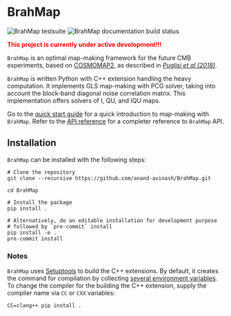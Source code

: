 # BrahMap

<!-- markdownlint-disable MD013 -->
![BrahMap testsuite](https://github.com/anand-avinash/BrahMap/actions/workflows/tests.yaml/badge.svg)
![BrahMap documentation build status](https://github.com/anand-avinash/BrahMap/actions/workflows/documentation.yaml/badge.svg)
<!-- markdownlint-enable MD013 -->

<!-- markdownlint-disable MD033 -->
<font color="red"> **This project is currently under active development!!!** </font>
<!-- markdownlint-enable MD033 -->

`BrahMap` is an optimal map-making framework for the future CMB experiments,
based on [COSMOMAP2](https://github.com/giuspugl/COSMOMAP2), as described in
[*Puglisi et al (2018)*](https://doi.org/10.1051/0004-6361/201832710).

`BrahMap` is written Python with C++ extension handling the heavy computation.
It implements GLS map-making with PCG solver, taking into account the
block-band diagonal noise correlation matrix. This implementation offers
solvers of I, QU, and IQU maps.

Go to the [quick start guide](quick_start.md) for a quick introduction to
map-making with `BrahMap`. Refer to the [API reference](api_references.md)
for a completer reference to `BrahMap` API.

## Installation

`BrahMap` can be installed with the following steps:

```shell
# Clone the repository
git clone --recursive https://github.com/anand-avinash/BrahMap.git

cd BrahMap

# Install the package
pip install .

# Alternatively, do an editable installation for development purpose
# followed by `pre-commit` install
pip install -e .
pre-commit install
```

### Notes

`BrahMap` uses [Setuptools](https://setuptools.pypa.io/en/latest/index.html)
to build the C++ extensions. By default, it creates the command for compilation
by collecting
[several environment variables](https://setuptools.pypa.io/en/latest/index.html).
To change the compiler for the building the C++ extension, supply the
compiler name via `CC` or `CXX` variables:

```shell
CC=clang++ pip install .
```
